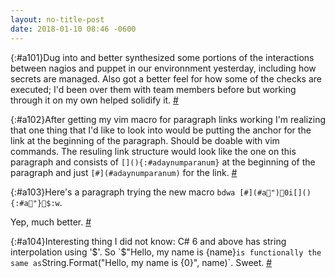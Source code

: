 ```yaml
---
layout: no-title-post
date: 2018-01-10 08:46 -0600
---
```

[](){:#a101}Dug into and better synthesized some portions of the interactions between nagios and puppet in our environnment yesterday, including how secrets are managed. Also got a better feel for how some of the checks are executed; I'd been over them with team members before but working through it on my own helped solidify it. [#](#a101)

[](){:#a102}After getting my vim macro for paragraph links working I'm realizing that one thing that I'd like to look into would be putting the anchor for the link at the beginning of the paragraph. Should be doable with vim commands. The resuling link structure would look like the one on this paragraph and consists of `[](){:#adaynumparanum}` at the beginning of the paragraph and just `[#](#adaynumparanum)` for the link. [#](#a102)

[](){:#a103}Here's a paragraph trying the new macro `bdwa [#](#a")0i[](){:#a"}$:w`.

Yep, much better. [#](#a103)

[](){:#a104}Interesting thing I did not know: C# 6 and above has string interpolation using '$'. So `$"Hello, my name is {name}` is functionally the same as `String.Format("Hello, my name is {0}", name)`. Sweet. [#](#a104)
